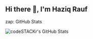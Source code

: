 ## Hi there 👋, I'm Haziq Rauf

zap: GitHub Stats

  <img align="left" alt="codeSTACKr's GitHub Stats" src="https://github-readme-stats.vercel.app/api?username=HaziqRauf&show_icons=true&hide_border=false&title_color=ff652f&icon_color=FFE400&bg_color=09131B&text_color=ffffff&border_color=0c1a25" />


